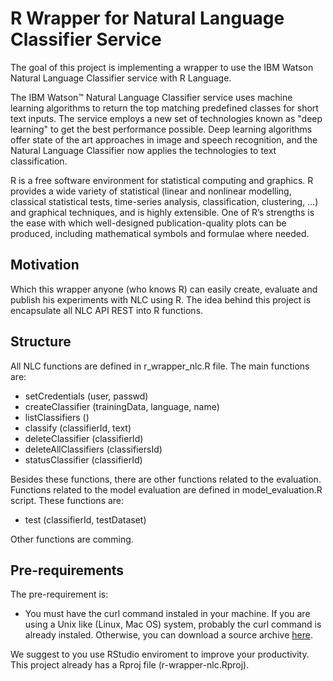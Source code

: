 R Wrapper for Natural Language Classifier Service
=================================================

The goal of this project is implementing a wrapper to use the IBM Watson Natural Language Classifier service with R Language.

The IBM Watson™ Natural Language Classifier service uses machine learning algorithms to return the top matching predefined classes for short text inputs. The service employs a new set of technologies known as "deep learning" to get the best performance possible. Deep learning algorithms offer state of the art approaches in image and speech recognition, and the Natural Language Classifier now applies the technologies to text classification.

R is a free software environment for statistical computing and graphics. R provides a wide variety of statistical (linear and nonlinear modelling, classical statistical tests, time-series analysis, classification, clustering, …) and graphical techniques, and is highly extensible. One of R’s strengths is the ease with which well-designed publication-quality plots can be produced, including mathematical symbols and formulae where needed. 

Motivation
----------

Which this wrapper anyone (who knows R) can easily create, evaluate and publish his experiments with NLC using R. The idea behind this project is encapsulate all NLC API REST into R functions. 

Structure
---------

All NLC functions are defined in r_wrapper_nlc.R file. The main functions are:

* setCredentials (user, passwd)
* createClassifier (trainingData, language, name)
* listClassifiers ()
* classify (classifierId, text)
* deleteClassifier (classifierId)
* deleteAllClassifiers (classifiersId)
* statusClassifier (classifierId)

Besides these functions, there are other functions related to the evaluation. Functions related to the model evaluation are defined in model_evaluation.R script. These functions are:

* test (classifierId, testDataset)

Other functions are comming.

Pre-requirements
----------------

The pre-requirement is:

* You must have the curl command instaled in your machine. If you are using a Unix like (Linux, Mac OS) system, probably the curl command is already instaled. Otherwise, you can download a source archive [here](http://curl.haxx.se/download.html).

We suggest to you use RStudio enviroment to improve your productivity. This project already has a Rproj file (r-wrapper-nlc.Rproj).
